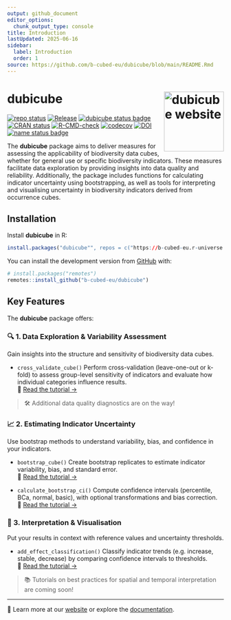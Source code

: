 ```yaml
---
output: github_document
editor_options:
  chunk_output_type: console
title: Introduction
lastUpdated: 2025-06-16
sidebar:
  label: Introduction
  order: 1
source: https://github.com/b-cubed-eu/dubicube/blob/main/README.Rmd
---
```


<!-- README.md is generated from README.Rmd. Please edit that file -->



# dubicube <a href="https://b-cubed-eu.github.io/dubicube/"><img src="https://b-cubed-eu.github.io/dubicube/logo.png" align="right" height="139" alt="dubicube website" /></a>

<!-- badges: start -->

[![repo status](https://www.repostatus.org/badges/latest/active.svg)](https://www.repostatus.org/#active)
[![Release](https://img.shields.io/github/release/b-cubed-eu/dubicube.svg)](https://github.com/b-cubed-eu/dubicube/releases)
[![dubicube status badge](https://b-cubed-eu.r-universe.dev/dubicube/badges/version)](https://b-cubed-eu.r-universe.dev/dubicube)
[![CRAN status](https://www.r-pkg.org/badges/version/dubicube)](https://CRAN.R-project.org/package=dubicube)
[![R-CMD-check](https://github.com/b-cubed-eu/dubicube/actions/workflows/check_on_different_r_os.yml/badge.svg)](https://github.com/b-cubed-eu/dubicube/actions/workflows/check_on_different_r_os.yml)
[![codecov](https://codecov.io/gh/b-cubed-eu/dubicube/branch/main/graph/badge.svg)](https://app.codecov.io/gh/b-cubed-eu/dubicube/)
[![DOI](https://zenodo.org/badge/DOI/10.5281/zenodo.14850237.svg)](https://doi.org/10.5281/zenodo.14850237)
[![name status badge](https://b-cubed-eu.r-universe.dev/badges/:name?color=6CDDB4)](https://b-cubed-eu.r-universe.dev/)

<!-- badges: end -->

The **dubicube** package aims to deliver measures for assessing the applicability of biodiversity data cubes, whether for general use or specific biodiversity indicators. These measures facilitate data exploration by providing insights into data quality and reliability. Additionally, the package includes functions for calculating indicator uncertainty using bootstrapping, as well as tools for interpreting and visualising uncertainty in biodiversity indicators derived from occurrence cubes. 

## Installation

Install **dubicube** in R:

```r
install.packages("dubicube"", repos = c("https://b-cubed-eu.r-universe.dev", "https://cloud.r-project.org"))
```

You can install the development version from [GitHub](https://github.com/) with:

``` r
# install.packages("remotes")
remotes::install_github("b-cubed-eu/dubicube")
```

## Key Features

The **dubicube** package offers:

### 🔍 1. Data Exploration & Variability Assessment

Gain insights into the structure and sensitivity of biodiversity data cubes.

* `cross_validate_cube()`
  Perform cross-validation (leave-one-out or k-fold) to assess group-level sensitivity of indicators and evaluate how individual categories influence results.\
  📘 [Read the tutorial →](https://b-cubed-eu.github.io/dubicube/articles/group-level-sensitivity.html)

> 🛠️ Additional data quality diagnostics are on the way!

### 📈 2. Estimating Indicator Uncertainty

Use bootstrap methods to understand variability, bias, and confidence in your indicators.

* `bootstrap_cube()`
  Create bootstrap replicates to estimate indicator variability, bias, and standard error.\
  📘 [Read the tutorial →](https://b-cubed-eu.github.io/dubicube/articles/bootstrap-method-cubes.html)

* `calculate_bootstrap_ci()`
  Compute confidence intervals (percentile, BCa, normal, basic), with optional transformations and bias correction.\
  📘 [Read the tutorial →](https://b-cubed-eu.github.io/dubicube/articles/bootstrap-interval-calculation.html)

### 🧠 3. Interpretation & Visualisation

Put your results in context with reference values and uncertainty thresholds.

* `add_effect_classification()`
  Classify indicator trends (e.g. increase, stable, decrease) by comparing confidence intervals to thresholds.\
  📘 [Read the tutorial →](https://b-cubed-eu.github.io/dubicube/articles/effect-classification.html)

> 📚 Tutorials on best practices for spatial and temporal interpretation are coming soon!

---

🔗 Learn more at our [website](https://b-cubed-eu.github.io/dubicube/) or explore the [documentation](https://b-cubed-eu.github.io/dubicube/reference/).
